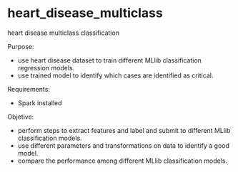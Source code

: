 # heart_disease_multiclass
heart disease multiclass classification

Purpose: 
- use heart disease dataset to train different MLlib classification regression models.
- use trained model to identify which cases are identified as critical.
		 
Requirements: 
- Spark installed

Objetive:
- perform steps to extract features and label and submit to different MLlib classification models.
- use different parameters and transformations on data to identify a good model.
- compare the performance among different MLlib classification models.
